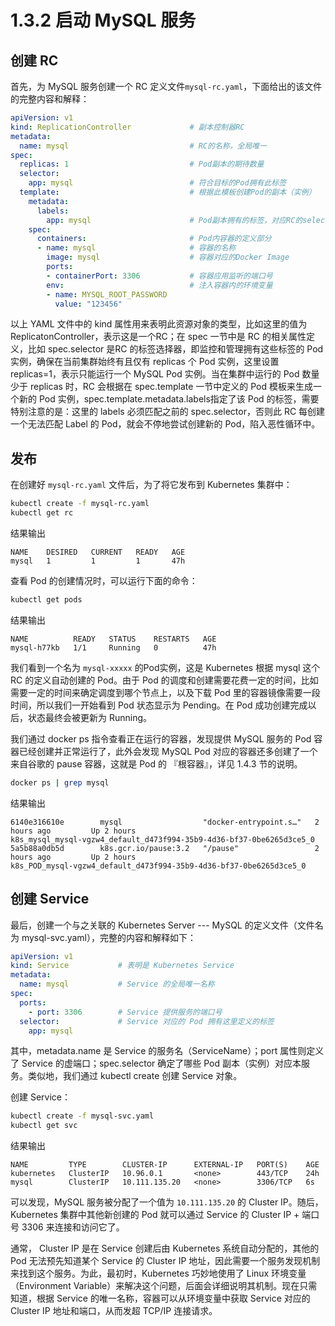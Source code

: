 # 1.3.2 启动 MySQL 服务

## 创建 RC

首先，为 MySQL 服务创建一个 RC 定义文件`mysql-rc.yaml`，下面给出的该文件的完整内容和解释：

```yaml
apiVersion: v1
kind: ReplicationController             # 副本控制器RC
metadata:
  name: mysql                           # RC的名称，全局唯一
spec:
  replicas: 1                           # Pod副本的期待数量
  selector:
    app: mysql                          # 符合目标的Pod拥有此标签
  template:                             # 根据此模板创建Pod的副本（实例）
    metadata:
      labels:
        app: mysql                      # Pod副本拥有的标签，对应RC的selector
    spec:
      containers:                       # Pod内容器的定义部分
      - name: mysql                     # 容器的名称
        image: mysql                    # 容器对应的Docker Image
        ports:
        - containerPort: 3306           # 容器应用监听的端口号
        env:                            # 注入容器内的环境变量
        - name: MYSQL_ROOT_PASSWORD
          value: "123456"
```

以上 YAML 文件中的 kind 属性用来表明此资源对象的类型，比如这里的值为 ReplicatonController，表示这是一个RC；在 spec 一节中是 RC 的相关属性定义，比如 spec.selector 是RC 的标签选择器，即监控和管理拥有这些标签的 Pod 实例，确保在当前集群始终有且仅有 replicas 个 Pod 实例，这里设置 replicas=1，表示只能运行一个 MySQL Pod 实例。当在集群中运行的 Pod 数量少于 replicas 时，RC 会根据在 spec.template 一节中定义的 Pod 模板来生成一个新的 Pod 实例，spec.template.metadata.labels指定了该 Pod 的标签，需要特别注意的是：这里的 labels 必须匹配之前的 spec.selector，否则此 RC 每创建一个无法匹配 Label 的 Pod，就会不停地尝试创建新的 Pod，陷入恶性循环中。

## 发布

在创建好 `mysql-rc.yaml` 文件后，为了将它发布到 Kubernetes 集群中：

```bash
kubectl create -f mysql-rc.yaml
kubectl get rc
```

结果输出

```text
NAME    DESIRED   CURRENT   READY   AGE
mysql   1         1         1       47h
```

查看 Pod 的创建情况时，可以运行下面的命令：

```bash
kubectl get pods
```

结果输出

```text
NAME          READY   STATUS    RESTARTS   AGE
mysql-h77kb   1/1     Running   0          47h
```

我们看到一个名为 `mysql-xxxxx` 的Pod实例，这是 Kubernetes 根据 mysql 这个RC 的定义自动创建的 Pod。由于 Pod 的调度和创建需要花费一定的时间，比如需要一定的时间来确定调度到哪个节点上，以及下载 Pod 里的容器镜像需要一段时间，所以我们一开始看到 Pod 状态显示为 Pending。在 Pod 成功创建完成以后，状态最终会被更新为 Running。

我们通过 docker ps 指令查看正在运行的容器，发现提供 MySQL 服务的 Pod 容器已经创建并正常运行了，此外会发现 MySQL Pod 对应的容器还多创建了一个来自谷歌的 pause 容器，这就是 Pod 的 『根容器』，详见 1.4.3 节的说明。

```bash
docker ps | grep mysql
```

结果输出
```text
6140e316610e        mysql                  "docker-entrypoint.s…"   2 hours ago         Up 2 hours                              k8s_mysql_mysql-vgzw4_default_d473f994-35b9-4d36-bf37-0be6265d3ce5_0
5a5b88a0db5d        k8s.gcr.io/pause:3.2   "/pause"                 2 hours ago         Up 2 hours                              k8s_POD_mysql-vgzw4_default_d473f994-35b9-4d36-bf37-0be6265d3ce5_0
```

## 创建 Service

最后，创建一个与之关联的 Kubernetes Server --- MySQL 的定义文件（文件名为 mysql-svc.yaml），完整的内容和解释如下：

```yaml
apiVersion: v1
kind: Service           # 表明是 Kubernetes Service
metadata:
  name: mysql           # Service 的全局唯一名称
spec:
  ports: 
    - port: 3306        # Service 提供服务的端口号
  selector:             # Service 对应的 Pod 拥有这里定义的标签
    app: mysql
```

其中，metadata.name 是 Service 的服务名（ServiceName）；port 属性则定义了 Service 的虚端口；spec.selector 确定了哪些 Pod 副本（实例）对应本服务。类似地，我们通过 kubectl create 创建 Service 对象。

创建 Service：

```bash
kubectl create -f mysql-svc.yaml
kubectl get svc
```

结果输出

```text
NAME         TYPE        CLUSTER-IP      EXTERNAL-IP   PORT(S)    AGE
kubernetes   ClusterIP   10.96.0.1       <none>        443/TCP    24h
mysql        ClusterIP   10.111.135.20   <none>        3306/TCP   6s
```

可以发现，MySQL 服务被分配了一个值为 `10.111.135.20` 的 Cluster IP。随后，Kubernetes 集群中其他新创建的 Pod 就可以通过 Service 的 Cluster IP + 端口号 3306 来连接和访问它了。

通常， Cluster IP 是在 Service 创建后由 Kubernetes 系统自动分配的，其他的 Pod 无法预先知道某个 Service 的 Cluster IP 地址，因此需要一个服务发现机制来找到这个服务。为此，最初时，Kubernetes 巧妙地使用了 Linux 环境变量（Environment Variable）来解决这个问题，后面会详细说明其机制。现在只需知道，根据 Service 的唯一名称，容器可以从环境变量中获取 Service 对应的 Cluster IP 地址和端口，从而发超 TCP/IP 连接请求。

